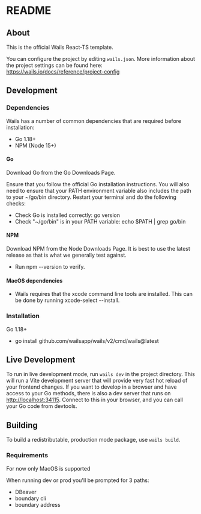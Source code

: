 # README

## About

This is the official Wails React-TS template.

You can configure the project by editing `wails.json`. More information about the project settings can be found
here: <https://wails.io/docs/reference/project-config>

## Development

### Dependencies

Wails has a number of common dependencies that are required before installation:

- Go 1.18+
- NPM (Node 15+)

#### Go

Download Go from the Go Downloads Page.

Ensure that you follow the official Go installation instructions. You will also need to ensure that your PATH environment variable also includes the path to your ~/go/bin directory. Restart your terminal and do the following checks:

- Check Go is installed correctly: go version
- Check "~/go/bin" is in your PATH variable: echo $PATH | grep go/bin

#### NPM

Download NPM from the Node Downloads Page. It is best to use the latest release as that is what we generally test against.

- Run npm --version to verify.

#### MacOS dependencies

- Wails requires that the xcode command line tools are installed. This can be done by running xcode-select --install.

### Installation

Go 1.18+

- go install github.com/wailsapp/wails/v2/cmd/wails@latest

## Live Development

To run in live development mode, run `wails dev` in the project directory. This will run a Vite development
server that will provide very fast hot reload of your frontend changes. If you want to develop in a browser
and have access to your Go methods, there is also a dev server that runs on <http://localhost:34115>. Connect
to this in your browser, and you can call your Go code from devtools.

## Building

To build a redistributable, production mode package, use `wails build`.

### Requirements

For now only MacOS is supported

When running dev or prod you'll be prompted for 3 paths:

- DBeaver
- boundary cli
- boundary address
